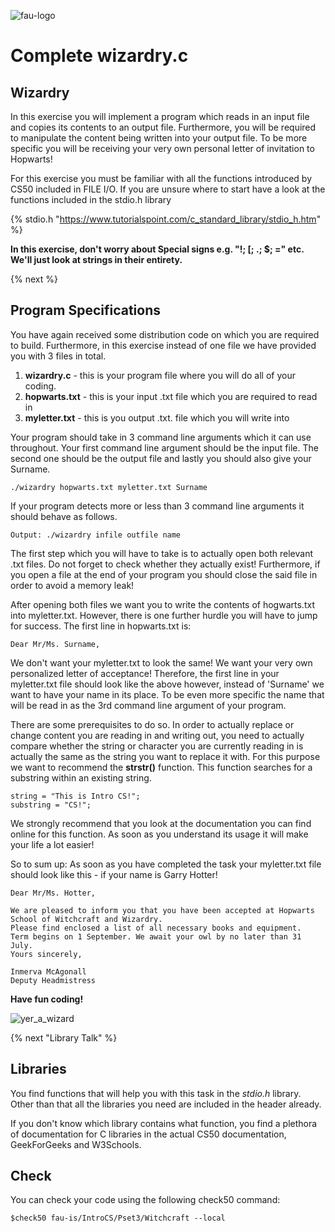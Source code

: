 ![fau-logo](https://www.fau.de/files/2016/02/fb-ww-logo-preview.jpg)
# Complete wizardry.c

## Wizardry
In this exercise you will implement a program which reads in an input file and copies its
contents to an output file. Furthermore, you will be required to manipulate the content
being written into your output file. To be more specific you will be receiving your very
own personal letter of invitation to Hopwarts!

For this exercise you must be familiar with all the functions introduced by CS50 included
in FILE I/O. If you are unsure where to start have a look at the functions included in the
stdio.h library 

{% stdio.h "https://www.tutorialspoint.com/c_standard_library/stdio_h.htm" %}

**In this exercise, don't worry about Special signs e.g. "!;  [;  .;  $;  =" etc. We'll just look at
strings in their entirety.**

{% next %}
## Program Specifications
You have again received some distribution code on which you are required to build. Furthermore,
in this exercise instead of one file we have provided you with 3 files in total. 

1. **wizardry.c** - this is your program file where you will do all of your coding.
2. **hopwarts.txt** - this is your input .txt file which you are required to read in
3. **myletter.txt** - this is you output .txt. file which you will write into


Your program should take in 3 command line arguments which it can use throughout. Your
first command line argument should be the input file. The second one should be the output file
and lastly you should also give your Surname.
~~~
./wizardry hopwarts.txt myletter.txt Surname
~~~
If your program detects more or less than 3 command line arguments it should behave
as follows.
~~~
Output: ./wizardry infile outfile name
~~~

The first step which you will have to take is to actually open both relevant .txt files.
Do not forget to check whether they actually exist! Furthermore, if you open a file at the
end of your program you should close the said file in order to avoid a memory leak!

After opening both files we want you to write the contents of hogwarts.txt into myletter.txt.
However, there is one further hurdle you will have to jump for success.
The first line in hopwarts.txt is:
~~~
Dear Mr/Ms. Surname,
~~~
We don't want your myletter.txt to look the same! We want your very own personalized
letter of acceptance! Therefore, the first line in your myletter.txt file should look like
the above however, instead of 'Surname' we want to have your name in its place. To be even 
more specific the name that will be read in as the 3rd command line argument of your program.

There are some prerequisites to do so. In order to actually replace or change content you are 
reading in and writing out, you need to actually compare whether the string or character you are
currently reading in is actually the same as the string you want to replace it with. 
For this purpose we want to recommend the **strstr()** function. This function searches for 
a substring within an existing string.
~~~
string = "This is Intro CS!";
substring = "CS!";
~~~
We strongly recommend that you look at the documentation you can find online for this
function. As soon as you understand its usage it will make your life a lot easier!

So to sum up: As soon as you have completed the task your myletter.txt file should look
like this - if your name is Garry Hotter!

~~~
Dear Mr/Ms. Hotter,

We are pleased to inform you that you have been accepted at Hopwarts School of Witchcraft and Wizardry.
Please find enclosed a list of all necessary books and equipment.
Term begins on 1 September. We await your owl by no later than 31 July.
Yours sincerely,

Inmerva McAgonall
Deputy Headmistress
~~~

**Have fun coding!**

![yer_a_wizard](http://27.media.tumblr.com/tumblr_lpjqjvBJ8y1qk68p2o1_500.gif)


{% next "Library Talk" %}

## Libraries

  
You find functions that will help you with this task in the *stdio.h* library.
Other than that all the libraries you need are included in the header already.

If you don't know which library contains what function, you find a plethora of documentation for C 
libraries in the actual CS50 documentation, GeekForGeeks and W3Schools.

## Check 

You can check your code using the following check50 command:

~~~
$check50 fau-is/IntroCS/Pset3/Witchcraft --local
~~~